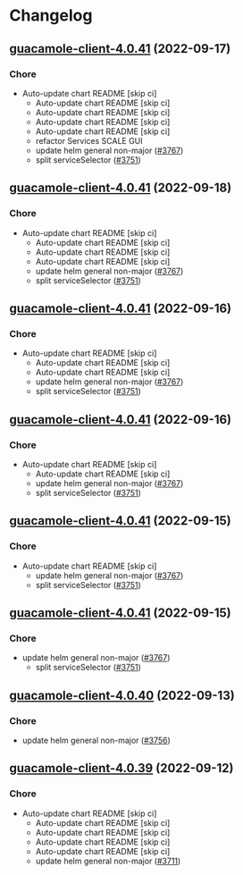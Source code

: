 # Changelog



## [guacamole-client-4.0.41](https://github.com/truecharts/charts/compare/guacamole-client-4.0.40...guacamole-client-4.0.41) (2022-09-17)

### Chore

- Auto-update chart README [skip ci]
  - Auto-update chart README [skip ci]
  - Auto-update chart README [skip ci]
  - Auto-update chart README [skip ci]
  - Auto-update chart README [skip ci]
  - refactor Services SCALE GUI
  - update helm general non-major ([#3767](https://github.com/truecharts/charts/issues/3767))
  - split serviceSelector ([#3751](https://github.com/truecharts/charts/issues/3751))




## [guacamole-client-4.0.41](https://github.com/truecharts/charts/compare/guacamole-client-4.0.40...guacamole-client-4.0.41) (2022-09-18)

### Chore

- Auto-update chart README [skip ci]
  - Auto-update chart README [skip ci]
  - Auto-update chart README [skip ci]
  - Auto-update chart README [skip ci]
  - update helm general non-major ([#3767](https://github.com/truecharts/charts/issues/3767))
  - split serviceSelector ([#3751](https://github.com/truecharts/charts/issues/3751))




## [guacamole-client-4.0.41](https://github.com/truecharts/charts/compare/guacamole-client-4.0.40...guacamole-client-4.0.41) (2022-09-16)

### Chore

- Auto-update chart README [skip ci]
  - Auto-update chart README [skip ci]
  - Auto-update chart README [skip ci]
  - update helm general non-major ([#3767](https://github.com/truecharts/charts/issues/3767))
  - split serviceSelector ([#3751](https://github.com/truecharts/charts/issues/3751))




## [guacamole-client-4.0.41](https://github.com/truecharts/charts/compare/guacamole-client-4.0.40...guacamole-client-4.0.41) (2022-09-16)

### Chore

- Auto-update chart README [skip ci]
  - Auto-update chart README [skip ci]
  - update helm general non-major ([#3767](https://github.com/truecharts/charts/issues/3767))
  - split serviceSelector ([#3751](https://github.com/truecharts/charts/issues/3751))




## [guacamole-client-4.0.41](https://github.com/truecharts/charts/compare/guacamole-client-4.0.40...guacamole-client-4.0.41) (2022-09-15)

### Chore

- Auto-update chart README [skip ci]
  - update helm general non-major ([#3767](https://github.com/truecharts/charts/issues/3767))
  - split serviceSelector ([#3751](https://github.com/truecharts/charts/issues/3751))




## [guacamole-client-4.0.41](https://github.com/truecharts/charts/compare/guacamole-client-4.0.40...guacamole-client-4.0.41) (2022-09-15)

### Chore

- update helm general non-major ([#3767](https://github.com/truecharts/charts/issues/3767))
  - split serviceSelector ([#3751](https://github.com/truecharts/charts/issues/3751))




## [guacamole-client-4.0.40](https://github.com/truecharts/charts/compare/guacamole-client-4.0.39...guacamole-client-4.0.40) (2022-09-13)

### Chore

- update helm general non-major ([#3756](https://github.com/truecharts/charts/issues/3756))




## [guacamole-client-4.0.39](https://github.com/truecharts/charts/compare/guacamole-client-4.0.38...guacamole-client-4.0.39) (2022-09-12)

### Chore

- Auto-update chart README [skip ci]
  - Auto-update chart README [skip ci]
  - Auto-update chart README [skip ci]
  - Auto-update chart README [skip ci]
  - Auto-update chart README [skip ci]
  - update helm general non-major ([#3711](https://github.com/truecharts/charts/issues/3711))
